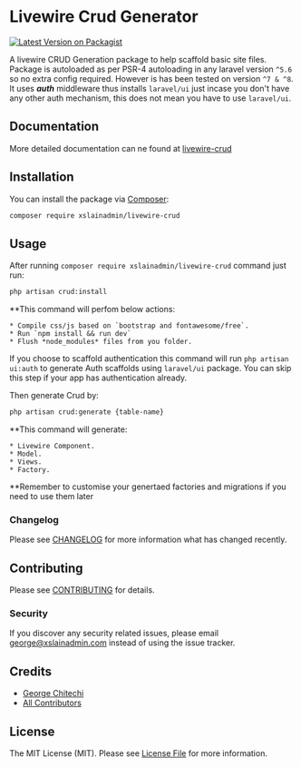 # Livewire Crud Generator

[![Latest Version on Packagist](https://img.shields.io/packagist/v/ogoungaemmanuel/livewire-crud.svg?style=flat-square)](https://packagist.org/packages/ogoungaemmanuel/livewire-crud)

A livewire CRUD Generation package to help scaffold basic site files. Package is autoloaded as per PSR-4 autoloading in any laravel version `^5.6` so no extra config required. However is has been tested on version `^7 & ^8`. It uses ***auth*** middleware thus installs `laravel/ui` just incase you don't have any other auth mechanism, this does not mean you have to use `laravel/ui`.

## Documentation

More detailed documentation can ne found at [livewire-crud](https://ogoungaemmanuel.github.io/#/)

## Installation

You can install the package via [Composer](https://getcomposer.org/):

```bash
composer require xslainadmin/livewire-crud
```

## Usage

After running `composer require xslainadmin/livewire-crud` command just run:

```bash
php artisan crud:install
```
**This command will perfom below actions:

    * Compile css/js based on `bootstrap and fontawesome/free`.
    * Run `npm install && run dev`
    * Flush *node_modules* files from you folder.

If you choose to scaffold authentication this command will run `php artisan ui:auth`
to generate Auth scaffolds using `laravel/ui` package. You can skip this step if your app has authentication already.

Then generate Crud by:

```bash
php artisan crud:generate {table-name}
```
**This command will generate:

    * Livewire Component.
    * Model.
    * Views.    
    * Factory.
    
**Remember to customise your genertaed factories and migrations if you need to use them later

### Changelog

Please see [CHANGELOG](CHANGELOG.md) for more information what has changed recently.

## Contributing

Please see [CONTRIBUTING](CONTRIBUTING.md) for details.

### Security

If you discover any security related issues, please email george@xslainadmin.com instead of using the issue tracker.

## Credits

- [George Chitechi](https://github.com/xslainadmin)
- [All Contributors](../../contributors)

## License

The MIT License (MIT). Please see [License File](LICENSE.md) for more information.
